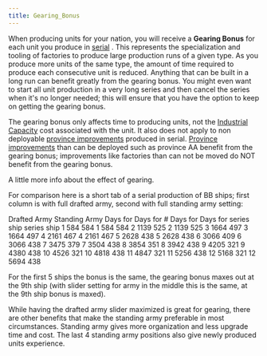 ```yaml
---
title: Gearing_Bonus
---
```


When producing units for your nation, you will receive a **Gearing Bonus** for each unit you produce in [serial](/wiki/index.php?title=Serial_Production&action=edit&redlink=1 "Serial Production (page does not exist)") . This represents the specialization and tooling of factories to produce large production runs of a given type. As you produce more units of the same type, the amount of time required to produce each consecutive unit is reduced. Anything that can be built in a long run can benefit greatly from the gearing bonus. You might even want to start all unit production in a very long series and then cancel the series when it's no longer needed; this will ensure that you have the option to keep on getting the gearing bonus.

The gearing bonus only affects time to producing units, not the [Industrial Capacity](/wiki/Industrial_Capacity "Industrial Capacity") cost associated with the unit. It also does not apply to non deployable [province improvements](/wiki/Province_improvements "Province improvements") produced in serial. [Province improvements](/wiki/Province_improvements "Province improvements") than can be deployed such as province AA benefit from the gearing bonus; improvements like factories than can not be moved do NOT benefit from the gearing bonus.

A little more info about the effect of gearing.

For comparison here is a short tab of a serial production of BB ships; first column is with full drafted army, second with full standing army setting:

Drafted Army Standing Army Days for Days for # Days for Days for series ship series ship 1 584 584 1 584 584 2 1139 525 2 1139 525 3 1664 497 3 1664 497 4 2161 467 4 2161 467 5 2628 438 5 2628 438 6 3066 409 6 3066 438 7 3475 379 7 3504 438 8 3854 351 8 3942 438 9 4205 321 9 4380 438 10 4526 321 10 4818 438 11 4847 321 11 5256 438 12 5168 321 12 5694 438

For the first 5 ships the bonus is the same, the gearing bonus maxes out at the 9th ship (with slider setting for army in the middle this is the same, at the 9th ship bonus is maxed).

While having the drafted army slider maximized is great for gearing, there are other benefits that make the standing army preferable in most circumstances. Standing army gives more organization and less upgrade time and cost. The last 4 standing army positions also give newly produced units experience.
